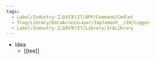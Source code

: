 ```yaml
---
tags:
  - Label/Industry-工业科学/IT/APP/Command/Cmdlet
  - flag/Library/DataAccessLayer/Implement__/IO/Logger
  - Label/Industry-工业科学/IT/Library/3rdLibrary
---
```


- Idea
    - [[tee]]
